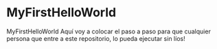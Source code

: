 # MyFirstHelloWorld
MyFirstHelloWorld
Aquí voy a colocar el paso a paso para que cualquier persona que entre a este repositorio, lo pueda ejecutar sin líos!
